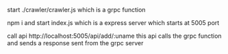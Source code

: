 start ./crawler/crawler.js which is a grpc function

npm i and start index.js which is a express server which starts at 5005 port

call api http://localhost:5005/api/add/:uname
this api calls the grpc function and sends a response sent from the grpc server